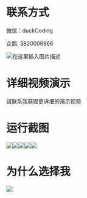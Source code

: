 # 联系方式

微信：duckCoding

企鹅: 3820006966

![在这里插入图片描述](http://upload.cxycsx.vip/91ab4bcb4f2c4c6db86365bb6d6e9c62.jpeg)

# 详细视频演示

请联系我获取更详细的演示视频

# 运行截图

![](http://www.bysj52.com/uploadfile/ueditor/image/202306/%E6%AF%95%E8%AE%BEweixin189%E5%9F%BA%E4%BA%8E%E5%BE%AE%E4%BF%A1%E7%9A%84%E9%AB%98%E6%A0%A1%E6%95%99%E5%8A%A1%E7%AE%A1%E7%90%86%E7%B3%BB%E7%BB%9Fspringboot%E6%AF%95%E4%B8%9A%E8%AE%BE%E8%AE%A1/5.png)![](http://www.bysj52.com/uploadfile/ueditor/image/202306/%E6%AF%95%E8%AE%BEweixin189%E5%9F%BA%E4%BA%8E%E5%BE%AE%E4%BF%A1%E7%9A%84%E9%AB%98%E6%A0%A1%E6%95%99%E5%8A%A1%E7%AE%A1%E7%90%86%E7%B3%BB%E7%BB%9Fspringboot%E6%AF%95%E4%B8%9A%E8%AE%BE%E8%AE%A1/2.png)![](http://www.bysj52.com/uploadfile/ueditor/image/202306/%E6%AF%95%E8%AE%BEweixin189%E5%9F%BA%E4%BA%8E%E5%BE%AE%E4%BF%A1%E7%9A%84%E9%AB%98%E6%A0%A1%E6%95%99%E5%8A%A1%E7%AE%A1%E7%90%86%E7%B3%BB%E7%BB%9Fspringboot%E6%AF%95%E4%B8%9A%E8%AE%BE%E8%AE%A1/4.png)![](http://www.bysj52.com/uploadfile/ueditor/image/202306/%E6%AF%95%E8%AE%BEweixin189%E5%9F%BA%E4%BA%8E%E5%BE%AE%E4%BF%A1%E7%9A%84%E9%AB%98%E6%A0%A1%E6%95%99%E5%8A%A1%E7%AE%A1%E7%90%86%E7%B3%BB%E7%BB%9Fspringboot%E6%AF%95%E4%B8%9A%E8%AE%BE%E8%AE%A1/1.png)![](http://www.bysj52.com/uploadfile/ueditor/image/202306/%E6%AF%95%E8%AE%BEweixin189%E5%9F%BA%E4%BA%8E%E5%BE%AE%E4%BF%A1%E7%9A%84%E9%AB%98%E6%A0%A1%E6%95%99%E5%8A%A1%E7%AE%A1%E7%90%86%E7%B3%BB%E7%BB%9Fspringboot%E6%AF%95%E4%B8%9A%E8%AE%BE%E8%AE%A1/3.png)

# 为什么选择我

![](http://upload.cxycsx.vip/%E7%A8%8B%E5%BA%8F%E8%AE%BE%E8%AE%A1.png)

